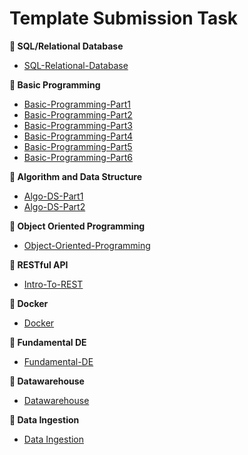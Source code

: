 # Template Submission Task

**📓 SQL/Relational Database**

- [SQL-Relational-Database](https://github.com/ALTA-DE4-Miftahurrofiasidqi-bmzErpew/SQL-Relational-Database)

**📔 Basic Programming**

- [Basic-Programming-Part1](https://github.com/ALTA-DE4-Miftahurrofiasidqi-bmzErpew/Basic-Programming-Part1)
- [Basic-Programming-Part2](https://github.com/ALTA-DE4-Miftahurrofiasidqi-bmzErpew/Basic-Programming-Part2)
- [Basic-Programming-Part3](https://github.com/ALTA-DE4-Miftahurrofiasidqi-bmzErpew/Basic-Programming-Part3)
- [Basic-Programming-Part4](https://github.com/ALTA-DE4-Miftahurrofiasidqi-bmzErpew/Programming-Part4)
- [Basic-Programming-Part5](https://github.com/ALTA-DE4-Miftahurrofiasidqi-bmzErpew/Basic-Programming-Part5)
- [Basic-Programming-Part6](https://github.com/ALTA-DE4-Miftahurrofiasidqi-bmzErpew/Basic-Programming-Part6)

**📘 Algorithm and Data Structure**

- [Algo-DS-Part1](https://github.com/ALTA-DE4-Miftahurrofiasidqi-bmzErpew/Algo-DS-Part1)
- [Algo-DS-Part2](https://github.com/ALTA-DE4-Miftahurrofiasidqi-bmzErpew/Algo-DS-Part2)

**📗 Object Oriented Programming**

- [Object-Oriented-Programming](https://github.com/ALTA-DE4-Miftahurrofiasidqi-bmzErpew/Object-Oriented-Programming)

**📙 RESTful API**

- [Intro-To-REST](https://github.com/ALTA-DE4-Miftahurrofiasidqi-bmzErpew/Intro-To-REST)

**📙 Docker**

- [Docker](https://github.com/ALTA-DE4-Miftahurrofiasidqi-bmzErpew/Docker)

**📙 Fundamental DE**

- [Fundamental-DE](https://github.com/ALTA-DE4-Miftahurrofiasidqi-bmzErpew/fundamental-de)

**📙 Datawarehouse**

- [Datawarehouse](https://github.com/ALTA-DE4-Miftahurrofiasidqi-bmzErpew/data-warehouse)

**📙 Data Ingestion**

- [Data Ingestion](https://github.com/ALTA-DE4-Miftahurrofiasidqi-bmzErpew/ingestion-data/)

